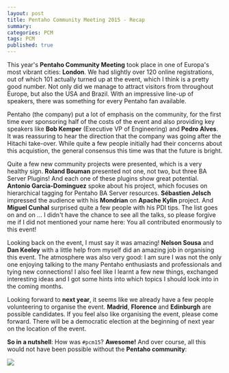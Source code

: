 ```yaml
---
layout: post
title: Pentaho Community Meeting 2015 - Recap
summary: 
categories: PCM
tags: PCM
published: true
---
```


This year's **Pentaho Community Meeting** took place in one of Europa's most vibrant cities: **London**. We had slightly over 120 online registrations, out of which 101 actually turned up at the event, which I think is a pretty good number. Not only did we manage to attract visitors from throughout Europe, but also the USA and Brazil. With an impressive line-up of speakers, there was something for every Pentaho fan available. 

Pentaho (the company) put a lot of emphasis on the community, for the first time ever sponsoring half of the costs of the event and also providing key speakers like **Bob Kemper** (Executive VP of Engineering) and **Pedro Alves**. It was reassuring to hear the direction that the company was going after the Hitachi take-over. While quite a few people initially had their concerns about this acquistion, the general consensus this time was that the future is bright.

Quite a few new community projects were presented, which is a very healthy sign. **Roland Bouman** presented not one, not two, but three BA Server Plugins! And each one of these plugins show great potential. **Antonio Garcia-Dominguez** spoke about his project, which focuses on hierarchical tagging for Pentaho BA Server resources. **Sébastien Jelsch** impressed the audience with his **Mondrian** on **Apache Kylin** project. And **Miguel Cunhal** surprised quite a few people with his PDI tips. The list goes on and on ... I didn't have the chance to see all the talks, so please forgive me if I did not mentioned your name here: You all contributed enormously to this event!

Looking back on the event, I must say it was amazing! **Nelson Sousa** and **Dan Keeley** with a little help from myself did an amazing job in organising this event. The atmosphere was also very good: I am sure I was not the only one enjoying talking to the many Pentaho enthusiasts and professionals and tying new connections! I also feel like I learnt a few new things, exchanged interesting ideas and I got some hints into which topics I should look into in the coming months.

Looking forward to **next year**, it seems like we already have a few people volunteering to organise the event. **Madrid**, **Florence** and **Edinburgh** are possible candidates. If you feel also like organising the event, please come forward. There will be a democratic election at the beginning of next year on the location of the event.

**So in a nutshell**: How was `#pcm15`? **Awesome!** And over course, all this would not have been possible without the **Pentaho community**:
 
![](/images/pcm15-group-photo.jpeg)
